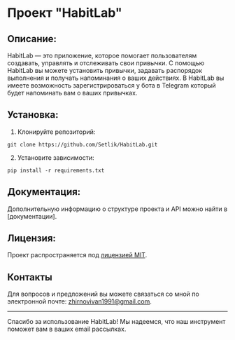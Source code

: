 # Проект "HabitLab"

## Описание:

HabitLab — это приложение, которое помогает пользователям создавать, управлять и отслеживать свои привычки. С
помощью HabitLab вы можете установить привычки, задавать распорядок выполнения и получать напоминания о ваших действиях.
В HabitLab вы имеете возможность зарегистрироваться у бота в Telegram который будет напоминать вам о ваших привычках.

## Установка:

1. Клонируйте репозиторий:

```
git clone https://github.com/Setlik/HabitLab.git
```

2. Установите зависимости:

```
pip install -r requirements.txt
```

## Документация:

Дополнительную информацию о структуре проекта и API можно найти в [документации].

## Лицензия:

Проект распространяется под [лицензией MIT](LICENSE).

## Контакты

Для вопросов и предложений вы можете связаться со мной по электронной почте: zhirnovivan1991@gmail.com.

---

Спасибо за использование HabitLab! Мы надеемся, что наш инструмент поможет вам в ваших email рассылках.

